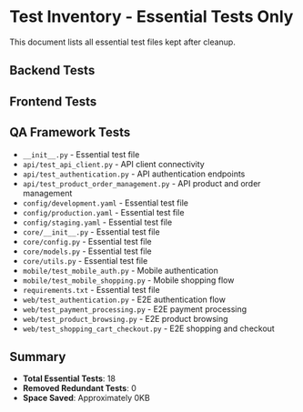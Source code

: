 # Test Inventory - Essential Tests Only

This document lists all essential test files kept after cleanup.

## Backend Tests


## Frontend Tests


## QA Framework Tests

- `__init__.py` - Essential test file
- `api/test_api_client.py` - API client connectivity
- `api/test_authentication.py` - API authentication endpoints
- `api/test_product_order_management.py` - API product and order management
- `config/development.yaml` - Essential test file
- `config/production.yaml` - Essential test file
- `config/staging.yaml` - Essential test file
- `core/__init__.py` - Essential test file
- `core/config.py` - Essential test file
- `core/models.py` - Essential test file
- `core/utils.py` - Essential test file
- `mobile/test_mobile_auth.py` - Mobile authentication
- `mobile/test_mobile_shopping.py` - Mobile shopping flow
- `requirements.txt` - Essential test file
- `web/test_authentication.py` - E2E authentication flow
- `web/test_payment_processing.py` - E2E payment processing
- `web/test_product_browsing.py` - E2E product browsing
- `web/test_shopping_cart_checkout.py` - E2E shopping and checkout

## Summary

- **Total Essential Tests**: 18
- **Removed Redundant Tests**: 0
- **Space Saved**: Approximately 0KB
